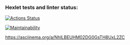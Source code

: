 ### Hexlet tests and linter status:
[![Actions Status](https://github.com/Dachyo/frontend-project-44/actions/workflows/hexlet-check.yml/badge.svg)](https://github.com/Dachyo/frontend-project-44/actions)

[![Maintainability](https://api.codeclimate.com/v1/badges/63651d15ac8eaf46fa14/maintainability)](https://codeclimate.com/github/Dachyo/frontend-project-44/maintainability)

https://asciinema.org/a/NhlLBEUHM02DG0GsTH8UxL2ZC